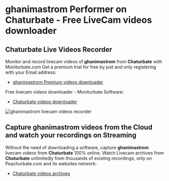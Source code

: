 # ghanimastrom Performer on Chaturbate - Free LiveCam videos downloader

## Chaturbate Live Videos Recorder

Monitor and record livecam videos of **ghanimastrom** from **Chaturbate** with Moniturbate.com
Get a premium trial for free by just and only registering with your Email address:
* [ghanimastrom Premium videos downloader](https://moniturbate.com/request-demo-licence-key.html)

Free livecam videos downloader - Moniturbate Software:
* [Chaturbate videos downloader](https://moniturbate.com/moniturbate-download-software.html)

![ghanimastrom livecam videos recorder](https://peachurnet.com/templates/moniturbate-software.png)


## Capture ghanimastrom videos from the Cloud and watch your recordings on Streaming

Without the need of downloading a software, capture **ghanimastrom** livecam videos from **Chaturbate** 100% online.
Watch Livecam archives from **Chaturbate** unlimitedly from thousands of existing recordings, only on Peachurbate.com and its websites network:
* [Chaturbate videos archives](https://peachurnet.com/)